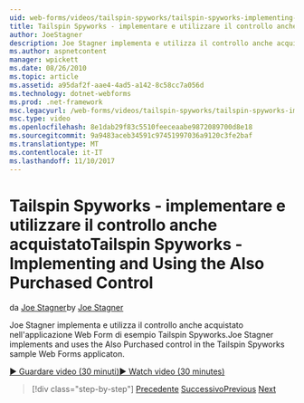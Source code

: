 ```yaml
---
uid: web-forms/videos/tailspin-spyworks/tailspin-spyworks-implementing-and-using-the-also-purchased-control
title: Tailspin Spyworks - implementare e utilizzare il controllo anche acquistato | Documenti Microsoft
author: JoeStagner
description: Joe Stagner implementa e utilizza il controllo anche acquistato nell'applicazione Web Form di esempio Tailspin Spyworks.
ms.author: aspnetcontent
manager: wpickett
ms.date: 08/26/2010
ms.topic: article
ms.assetid: a95daf2f-aae4-4ad5-a142-8c58cc7a056d
ms.technology: dotnet-webforms
ms.prod: .net-framework
msc.legacyurl: /web-forms/videos/tailspin-spyworks/tailspin-spyworks-implementing-and-using-the-also-purchased-control
msc.type: video
ms.openlocfilehash: 8e1dab29f83c5510feeceaabe9872089700d8e18
ms.sourcegitcommit: 9a9483aceb34591c97451997036a9120c3fe2baf
ms.translationtype: MT
ms.contentlocale: it-IT
ms.lasthandoff: 11/10/2017
---
```

<a name="tailspin-spyworks---implementing-and-using-the-also-purchased-control"></a><span data-ttu-id="f7cab-103">Tailspin Spyworks - implementare e utilizzare il controllo anche acquistato</span><span class="sxs-lookup"><span data-stu-id="f7cab-103">Tailspin Spyworks - Implementing and Using the Also Purchased Control</span></span>
====================
<span data-ttu-id="f7cab-104">da [Joe Stagner](https://github.com/JoeStagner)</span><span class="sxs-lookup"><span data-stu-id="f7cab-104">by [Joe Stagner](https://github.com/JoeStagner)</span></span>

<span data-ttu-id="f7cab-105">Joe Stagner implementa e utilizza il controllo anche acquistato nell'applicazione Web Form di esempio Tailspin Spyworks.</span><span class="sxs-lookup"><span data-stu-id="f7cab-105">Joe Stagner implements and uses the Also Purchased control in the Tailspin Spyworks sample Web Forms applicaton.</span></span>

[<span data-ttu-id="f7cab-106">&#9654; Guardare video (30 minuti)</span><span class="sxs-lookup"><span data-stu-id="f7cab-106">&#9654; Watch video (30 minutes)</span></span>](https://channel9.msdn.com/Blogs/ASP-NET-Site-Videos/tailspin-spyworks-implementing-and-using-the-also-purchased-control)

>[!div class="step-by-step"]
<span data-ttu-id="f7cab-107">[Precedente](tailspin-spyworks-creating-and-using-the-popular-products-control.md)
[Successivo](tailspin-spyworks-intro-ui-and-edm.md)</span><span class="sxs-lookup"><span data-stu-id="f7cab-107">[Previous](tailspin-spyworks-creating-and-using-the-popular-products-control.md)
[Next](tailspin-spyworks-intro-ui-and-edm.md)</span></span>
